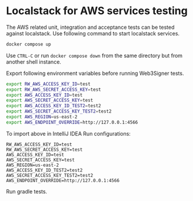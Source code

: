 # Localstack for AWS services testing

The AWS related unit, integration and acceptance tests can be tested against localstack.
Use following command to start localstack services.

```bash
docker compose up
```

Use `CTRL-C` or run `docker compose down` from the same directory but from another shell instance.

Export following environment variables before running Web3Signer tests.

```bash 
export RW_AWS_ACCESS_KEY_ID=test
export RW_AWS_SECRET_ACCESS_KEY=test
export AWS_ACCESS_KEY_ID=test
export AWS_SECRET_ACCESS_KEY=test
export AWS_ACCESS_KEY_ID_TEST2=test2
export AWS_SECRET_ACCESS_KEY_TEST2=test2
export AWS_REGION=us-east-2
export AWS_ENDPOINT_OVERRIDE=http://127.0.0.1:4566
```

To import above in IntelliJ IDEA Run configurations:
```
RW_AWS_ACCESS_KEY_ID=test
RW_AWS_SECRET_ACCESS_KEY=test
AWS_ACCESS_KEY_ID=test
AWS_SECRET_ACCESS_KEY=test
AWS_REGION=us-east-2
AWS_ACCESS_KEY_ID_TEST2=test2
AWS_SECRET_ACCESS_KEY_TEST2=test2
AWS_ENDPOINT_OVERRIDE=http://127.0.0.1:4566
```

Run gradle tests.
```bash

```